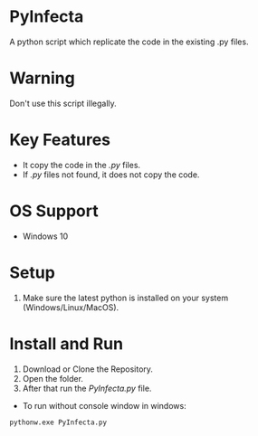 # PyInfecta
A python script which replicate the code in the existing .py files.

# Warning
Don't use this script illegally.

# Key Features
- It copy the code in the *.py* files.
- If *.py* files not found, it does not copy the code.

# OS Support
- Windows 10

# Setup
1. Make sure the latest python is installed on your system (Windows/Linux/MacOS).

# Install and Run
1. Download or Clone the Repository.
2. Open the folder.
3. After that run the *PyInfecta.py* file.
- To run without console window in windows:<br>

```
pythonw.exe PyInfecta.py
```
